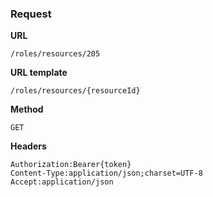 ### Request

**URL**

`/roles/resources/205`

**URL template**

`/roles/resources/{resourceId}`

**Method**

`GET`

**Headers**

`Authorization:Bearer{token}`  
`Content-Type:application/json;charset=UTF-8`  
`Accept:application/json`  
